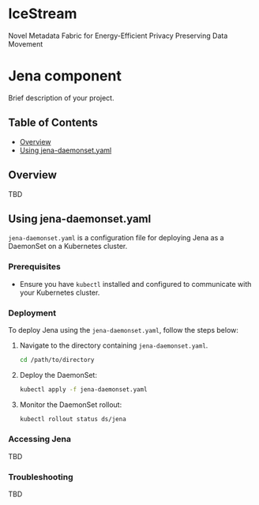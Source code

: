 # IceStream
Novel Metadata Fabric for Energy-Efficient Privacy Preserving Data Movement
# Jena component

Brief description of your project.

## Table of Contents

- [Overview](#overview)
- [Using jena-daemonset.yaml](#using-jena-daemonsetyaml)

## Overview

TBD

## Using jena-daemonset.yaml

`jena-daemonset.yaml` is a configuration file for deploying Jena as a DaemonSet on a Kubernetes cluster.

### Prerequisites

- Ensure you have `kubectl` installed and configured to communicate with your Kubernetes cluster.

### Deployment

To deploy Jena using the `jena-daemonset.yaml`, follow the steps below:

   1. Navigate to the directory containing `jena-daemonset.yaml`.
      ```bash
      cd /path/to/directory
      ```

   2. Deploy the DaemonSet:
      ```bash
      kubectl apply -f jena-daemonset.yaml
      ```

   3. Monitor the DaemonSet rollout:
      ```bash
      kubectl rollout status ds/jena
      ```

### Accessing Jena

TBD

### Troubleshooting

TBD

